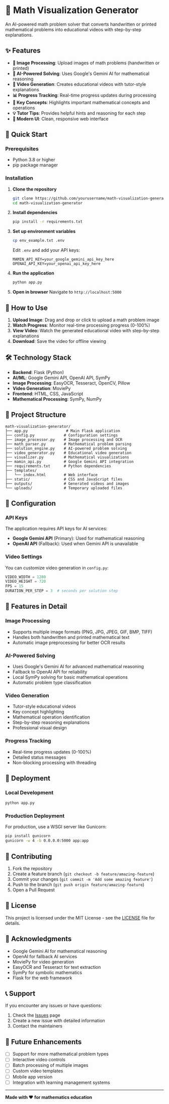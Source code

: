 # 🧮 Math Visualization Generator

An AI-powered math problem solver that converts handwritten or printed mathematical problems into educational videos with step-by-step explanations.

## ✨ Features

- **📸 Image Processing**: Upload images of math problems (handwritten or printed)
- **🤖 AI-Powered Solving**: Uses Google's Gemini AI for mathematical reasoning
- **🎥 Video Generation**: Creates educational videos with tutor-style explanations
- **📊 Progress Tracking**: Real-time progress updates during processing
- **🎯 Key Concepts**: Highlights important mathematical concepts and operations
- **💡 Tutor Tips**: Provides helpful hints and reasoning for each step
- **📱 Modern UI**: Clean, responsive web interface

## 🚀 Quick Start

### Prerequisites

- Python 3.8 or higher
- pip package manager

### Installation

1. **Clone the repository**
   ```bash
   git clone https://github.com/yourusername/math-visualization-generator.git
   cd math-visualization-generator
   ```

2. **Install dependencies**
   ```bash
   pip install -r requirements.txt
   ```

3. **Set up environment variables**
   ```bash
   cp env_example.txt .env
   ```
   Edit `.env` and add your API keys:
   ```
   MAMIN_API_KEY=your_google_gemini_api_key_here
   OPENAI_API_KEY=your_openai_api_key_here
   ```

4. **Run the application**
   ```bash
   python app.py
   ```

5. **Open in browser**
   Navigate to `http://localhost:5000`

## 🎯 How to Use

1. **Upload Image**: Drag and drop or click to upload a math problem image
2. **Watch Progress**: Monitor real-time processing progress (0-100%)
3. **View Video**: Watch the generated educational video with step-by-step explanations
4. **Download**: Save the video for offline viewing

## 🛠️ Technology Stack

- **Backend**: Flask (Python)
- **AI/ML**: Google Gemini API, OpenAI API, SymPy
- **Image Processing**: EasyOCR, Tesseract, OpenCV, Pillow
- **Video Generation**: MoviePy
- **Frontend**: HTML, CSS, JavaScript
- **Mathematical Processing**: SymPy, NumPy

## 📁 Project Structure

```
math-visualization-generator/
├── app.py                 # Main Flask application
├── config.py             # Configuration settings
├── image_processor.py    # Image processing and OCR
├── math_parser.py        # Mathematical problem parsing
├── solution_engine.py    # AI-powered problem solving
├── video_generator.py    # Educational video generation
├── visualizer.py         # Mathematical visualizations
├── mamin_api.py          # Google Gemini API integration
├── requirements.txt      # Python dependencies
├── templates/
│   └── index.html        # Web interface
├── static/               # CSS and JavaScript files
├── outputs/              # Generated videos and images
└── uploads/              # Temporary uploaded files
```

## 🔧 Configuration

### API Keys

The application requires API keys for AI services:

- **Google Gemini API** (Primary): Used for mathematical reasoning
- **OpenAI API** (Fallback): Used when Gemini API is unavailable

### Video Settings

You can customize video generation in `config.py`:

```python
VIDEO_WIDTH = 1280
VIDEO_HEIGHT = 720
FPS = 15
DURATION_PER_STEP = 3  # seconds per solution step
```

## 🎨 Features in Detail

### Image Processing
- Supports multiple image formats (PNG, JPG, JPEG, GIF, BMP, TIFF)
- Handles both handwritten and printed mathematical text
- Automatic image preprocessing for better OCR results

### AI-Powered Solving
- Uses Google's Gemini AI for advanced mathematical reasoning
- Fallback to OpenAI API for reliability
- Local SymPy solving for basic mathematical operations
- Automatic problem type classification

### Video Generation
- Tutor-style educational videos
- Key concept highlighting
- Mathematical operation identification
- Step-by-step reasoning explanations
- Professional visual design

### Progress Tracking
- Real-time progress updates (0-100%)
- Detailed status messages
- Non-blocking processing with threading

## 🚀 Deployment

### Local Development
```bash
python app.py
```

### Production Deployment
For production, use a WSGI server like Gunicorn:

```bash
pip install gunicorn
gunicorn -w 4 -b 0.0.0.0:5000 app:app
```

## 🤝 Contributing

1. Fork the repository
2. Create a feature branch (`git checkout -b feature/amazing-feature`)
3. Commit your changes (`git commit -m 'Add some amazing feature'`)
4. Push to the branch (`git push origin feature/amazing-feature`)
5. Open a Pull Request

## 📝 License

This project is licensed under the MIT License - see the [LICENSE](LICENSE) file for details.

## 🙏 Acknowledgments

- Google Gemini AI for mathematical reasoning
- OpenAI for fallback AI services
- MoviePy for video generation
- EasyOCR and Tesseract for text extraction
- SymPy for symbolic mathematics
- Flask for the web framework

## 📞 Support

If you encounter any issues or have questions:

1. Check the [Issues](https://github.com/yourusername/math-visualization-generator/issues) page
2. Create a new issue with detailed information
3. Contact the maintainers

## 🔮 Future Enhancements

- [ ] Support for more mathematical problem types
- [ ] Interactive video controls
- [ ] Batch processing of multiple images
- [ ] Custom video templates
- [ ] Mobile app version
- [ ] Integration with learning management systems

---

**Made with ❤️ for mathematics education**